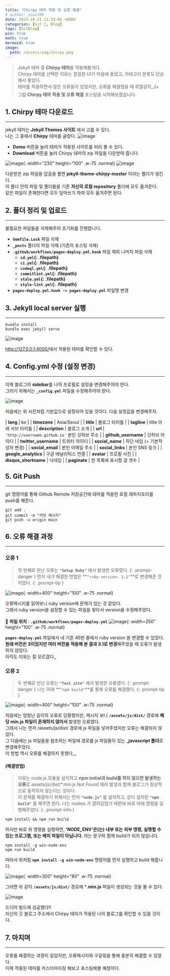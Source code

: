 ```yaml
---
title: "Chirpy 테마 적용 및 오류 해결"
# author: younJ00
date: 2023-10-21 11:33:00 +0800
categories: [Git 🌱, Blog]
tags: [GitBlog]
pin: true
math: true
mermaid: true
image:
  path: /assets/img/chirpy.png
---
```


> Jekyll 테마 중 **Chirpy 테마**를 적용해볼거다.<br>
Chirpy 테마를 선택한 이유는 깔끔한 UI가 마음에 들었고, 카테고리 분류도 단순해서 좋았다.<br>
테마를 적용하면서 많은 오류들이 있었지만, 오류를 해결했을 때 희열감이,,👍<br>
그럼 **Chirpy 테마 적용 및 오류 해결** 포스팅을 시작해보겠습니다.

## 1. Chirpy 테마 다운로드
---------------
jekyll 테마는 **Jekyll Themes 사이트** 에서 고를 수 있다.<br>
나는 그 중에서 **Chirpy** 테마를 골랐다.
![image](https://github.com/YounJ00/YounJ00.github.io/assets/91127380/fa0161fa-7105-4064-ad65-c1333ce59b28)
- **Demo** 버튼을 눌러 테마가 적용된 사이트를 미리 볼 수 있다. <br>
- **Download** 버튼을 눌러 Chirpy 테마의 zip 파일을 다운받아 줍니다.

![image](https://github.com/YounJ00/YounJ00.github.io/assets/91127380/7f4ca57b-eae7-4acb-a043-7a1d5e84eed8){: width="230" height="100" .w-75 .normal}
![image](https://github.com/YounJ00/YounJ00.github.io/assets/91127380/16108aa7-774f-4ef2-8ba9-dfb086f13d72)

다운받은 zip 파일을 압출을 풀면 **jekyll-theme-chirpy-master** 이라는 폴더가 생긴다.<br>
이 폴더 안의 파일 및 폴더들을 기존 **자신의 로컬 repository** 폴더에 모두 옮겨준다.<br>
같은 파일이 존재한다면 모두 덮어쓰기 하여 모두 옮겨주면 된다.


## 2. 폴더 정리 및 업로드
---------------
불필요한 파일들을 삭제해주어 초기화를 진행합니다. <br>
- **`Gemfile.Lock`** 파일 삭제
- **`_posts`** 폴더의 파일 삭제 (기존의 포스팅 삭제)
- **`.github/workflows/pages-deploy.yml.hook`** 파일 제외 나머지 파일 삭제
    + **`cd.yml`{: .filepath}**
    + **`ci.yml`{: .filepath}**
    + **`codeql.yml`{: .filepath}**
    + **`commitlint.yml`{: .filepath}**
    + **`stale.yml`{: .filepath}**
    + **`style-lint.yml`{: .filepath}**
- **`pages-deploy.yml.hook -> pages-deploy.yml`** 파일명 변경

## 3. Jekyll local server 실행
---------------
```shell
bundle install
bundle exec jekyll serve
```
![image](https://github.com/YounJ00/YounJ00.github.io/assets/91127380/b52b0014-2d9c-47a1-a8a2-6a6b51c9de28)

<http://127.0.0.1:4000/>에서 적용된 테마를 확인할 수 있다.

## 4. Config.yml 수정 (설정 변경)
---------------
이제 블로그의 **sidebar**를 나의 프로필로 설정을 변경해주어야 한다.<br>
그러기 위해서는 **`_config.yml`** 파일을 수정해주어야 한다.

![image](https://github.com/YounJ00/YounJ00.github.io/assets/91127380/affed372-7237-463e-b742-c59eaf6d99e6)

처음에는 위 사진처럼 기본값으로 설정되어 있을 것이다. 다음 설정값을 변경해주자.

| **lang**               | ko                                          |
| **timezone**           | Asia/Seoul                                  |
| **title**              | 블로그 타이틀                                |
| **tagline**            | title 아래 서브 타이틀                       |
| **description**        | 블로그 소개                                  |
| **url**                | `'http://username.github.io'` 본인 깃허브 주소 |
| **github_username**    | 깃허브 아이디                                |
| **twitter_username**   | 트위터 아이디                                |
| **social_name**        | 하단 네임 (= 기본작성자 변경)                 |
| **social_email**       | 본인 이메일 주소                             |
| **social_links**       | 본인 SNS 링크                                | 
| **google_analytics**   | 구글 애널리틱스 연결                          |
| **avatar**            | 프로필 사진                                  |
| **disqus_shortname**   | 닉네임                                       |
| **paginate**           | 한 목록에 표시할 글 갯수                      |


## 5. Git Push
---------------
git 명령어를 통해 Github Remote 저장공간에 테마를 적용한 로컬 레파지토리를 push를 해준다.
```shell
git add .
git commit -m "커밋 메시지"
git push -u origin main
```

## 6. 오류 해결 과정
---------------
### **오류 1**
> 첫 번째로 만난 오류는 **`"Setup Ruby"`** 에서 발생한 오류였다.
{: .prompt-danger }
> 먼저 내가 해결한 방법은 **`"ruby-version: 3.1"`**로 변경해준 것이었다.
{: .prompt-tip }

![image](https://github.com/YounJ00/YounJ00.github.io/assets/91127380/cea4088b-abf0-4934-aec8-25fa4bcbfe80){: width=400" height="100" .w-75 .normal}

오류메시지를 읽어보니 ruby version에 문제가 있는 것 같았다.<br>
그래서 ruby version을 설정할 수 있는 파일을 찾아서 version을 수정해주었다.<br><br>
📁 **파일 위치** : **`.github/workflows/pages-deploy.yml`**
![image](https://github.com/YounJ00/YounJ00.github.io/assets/91127380/9866a0d3-c5e8-45c0-85b8-0b38ff4c49e1){: width=250" height="100" .w-75 .normal}

**`pages-deploy.yml`** 파일에서 내 기준 45번 줄에서 ruby version 을 변경할 수 있었다.<br>
**원래 버전은 3이었지만 여러 버전을 적용해 본 결과 3.1로 변경**해주었을 때 오류가 발생하지 않았다.<br>
아직도 이유는 잘 모르겠다,,

### **오류 2**
> 두 번째로 만난 오류는 **`"Test site"`** 에서 발생한 오류였다.
{: .prompt-danger }
> 나는 아래 **`"npm build"`**를 통해 오류를 해결했다.
{: .prompt-tip }

![image](https://github.com/YounJ00/YounJ00.github.io/assets/91127380/92e4df31-f58e-449f-87c5-3ef7f6331517){: width=400" height="100" .w-75 .normal}

처음에는 엄청난 길이의 오류로 당황했지만, 메시지 보니 **`/assets/js/dist/`** 경로에 **해당 min.js 파일이 존재하지 않아서** 발생한 오류였다. <br>
그래서 나는 먼저 /assets/js/dist/ 경로에 js 파일을 넣어주었지만 오류는 해결되지 않았다. <br>
그 다음에는 js 파일들을 참조하는 파일에 경로를 js 파일들이 있는 **_javascript 폴더**로 변경해주었다. <br> 이 방법 역시 오류를 해결하지 못했다,,,<br>

#### **(해결방법)**
> 이유는 node.js 모듈을 설치하고 **npm initial과 build를 하지 않으면 발생하는 오류**로 assets/js/dist/*.min.js Not Found 에러 발생과 함께 블로그가 정상적으로 동작하지 않는다는 것이다.<br>
이 문제를 해결하기 위해서는 먼저 **`"node.js"`** 를 설치하고, 같이 설치된 **`"npm build"`** 를 해주면 된다. 나는 nodejs 가 깔려있었기 때문에 바로 아래 명령을 실행해주었다.
{: .prompt-info }

```shell
npm install && npm run build
```
하지만 바로 위 명령을 실행하면, **'NODE_ENV'은(는) 내부 또는 외부 명령, 실행할 수 있는 프로그램, 또는 배치 파일이 아닙니다.** 라는 문구와 함께 build가 되지 않습니다.

```shell
npm install -g win-node-env
npm run build
```
따라서 위처럼 **`npm install -g win-node-env`** 명령어를 먼저 실행하고 build 해줍니다.

![image](https://github.com/YounJ00/YounJ00.github.io/assets/91127380/aea7aec7-0a9b-4326-b415-57cb096e85ef){: width=300" height="80" .w-75 .normal}

그러면 위 같이 **`/assets/js/dist/`** 경로에 ***.min.js** 파일이 생성되는 것을 볼 수 있다.

![image](https://github.com/YounJ00/YounJ00.github.io/assets/91127380/930ccd19-ded3-4747-a853-8382e6190dc2)

드디어 빌드에 성공했다!! <br>
자신의 깃 블로그 주소에서 Chirpy 테마가 적용된 나의 블로그를 확인할 수 있을 것이다.

## 7. 마치며
---------------
오류를 해결하는 과정이 길었지만, 오류메시지와 구글링을 통해 충분히 해결할 수 있었다.<br>
이제 적용된 테마를 커스터마이징 해보고 포스팅해볼 예정이다.